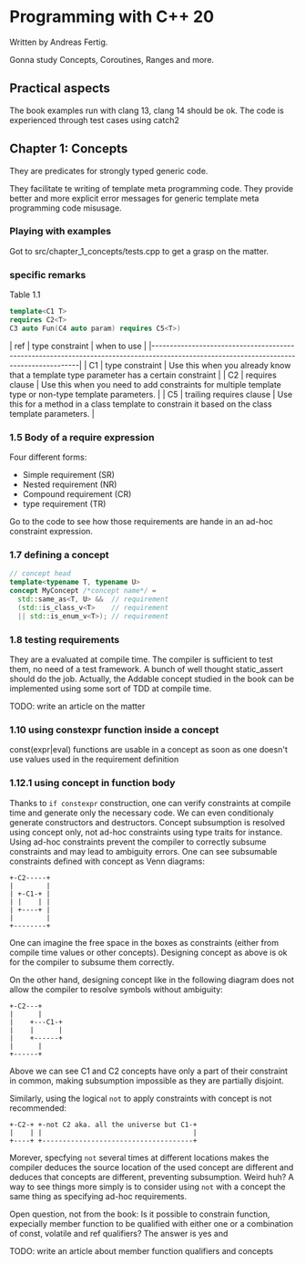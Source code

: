 # Programming with C++ 20

Written by Andreas Fertig.

Gonna study Concepts, Coroutines, Ranges and more.

## Practical aspects

The book examples run with clang 13, clang 14 should be ok.
The code is experienced through test cases using catch2

## Chapter 1: Concepts

They are predicates for strongly typed generic code.

They facilitate te writing of template meta programming code.
They provide better and more explicit error messages for generic template meta programming code misusage.

### Playing with examples

Got to src/chapter_1_concepts/tests.cpp to get a grasp on the matter.

### specific remarks

Table 1.1

```cpp
template<C1 T>
requires C2<T>
C3 auto Fun(C4 auto param) requires C5<T>)
```

| ref | type constraint          | when to use                                                                                           |
|----------------------------------------------------------------------------------------------------------------------------------------|
| C1  | type constraint          | Use this when you already know that a template type parameter has a certain constraint                |
| C2  | requires clause          | Use this when you need to add constraints for multiple template type or non-type template parameters. |
| C5  | trailing requires clause | Use this for a method in a class template to constrain it based on the class template parameters.     |

### 1.5 Body of a require expression

Four different forms:

- Simple requirement   (SR)
- Nested requirement   (NR)
- Compound requirement (CR)
- type requirement     (TR)

Go to the code to see how those requirements are hande in an ad-hoc constraint expression.

### 1.7 defining a concept

```cpp
// concept head
template<typename T, typename U>
concept MyConcept /*concept name*/ =
  std::same_as<T, U> &&  // requirement
  (std::is_class_v<T>    // requirement
  || std::is_enum_v<T>); // requirement
```

### 1.8 testing requirements

They are a evaluated at compile time. The compiler is sufficient to test them, no need of a test framework.
A bunch of well thought static_assert should do the job.
Actually, the Addable concept studied in the book can be implemented using some sort of TDD at compile time.

TODO: write an article on the matter

### 1.10 using constexpr function inside a concept

const(expr|eval) functions are usable in a concept as soon as one doesn't use
values used in the requirement definition

### 1.12.1 using concept in function body

Thanks to `if constexpr` construction, one can verify constraints at compile time
and generate only the necessary code.
We can even conditionaly generate constructors and destructors.
Concept subsumption is resolved using concept only, not ad-hoc constraints
using type traits for instance. Using ad-hoc constraints prevent the compiler
to correctly subsume constraints and may lead to ambiguity errors. One can see
subsumable constraints defined with concept as Venn diagrams:

```
+-C2-----+
|        |
| +-C1-+ |
| |    | |
| +----+ |
|        |
+--------+
```
One can imagine the free space in the boxes as constraints (either from compile
time values or other concepts).
Designing concept as above is ok for the compiler to subsume them correctly.

On the other hand, designing concept like in the following diagram does not
allow the compiler to resolve symbols without ambiguity:

```
+-C2---+
|      |
|    +---C1-+
|    |      |
|    +------+
|      |
+------+
```

Above we can see C1 and C2 concepts have only a part of their constraint in
common, making subsumption impossible as they are partially disjoint.

Similarly, using the logical `not` to apply constraints with concept is not recommended:

```
+-C2-+ +-not C2 aka. all the universe but C1-+
|    | |                                     |
+----+ +-------------------------------------+
```

Morever, specfying `not` several times at different locations makes the
compiler deduces the source location of the used concept are different and
deduces that concepts are different, preventing subsumption. Weird huh? A way
to see things more simply is to consider using `not` with a concept the same
thing as specifying ad-hoc requirements.

Open question, not from the book:
Is it possible to constrain function, expecially member function to be
qualified with either one or a combination of const, volatile and ref
qualifiers?
The answer is yes and

TODO: write an article about member function qualifiers and concepts
